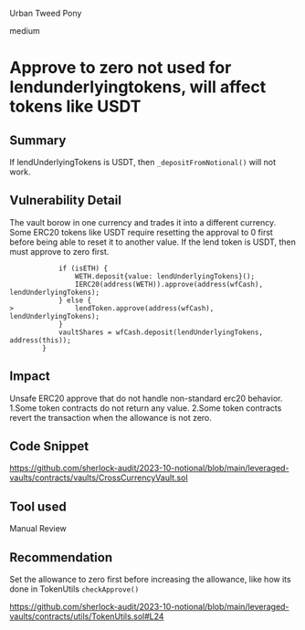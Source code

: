 Urban Tweed Pony

medium

# Approve to zero not used for lendunderlyingtokens, will affect tokens like USDT

## Summary

If lendUnderlyingTokens is USDT, then `_depositFromNotional()` will not work.

## Vulnerability Detail

The vault borow in one currency and trades it into a different currency. Some ERC20 tokens like USDT require resetting the approval to 0 first before being able to reset it to another value.  If the lend token is USDT, then must approve to zero first.

```solidity
            if (isETH) {
                WETH.deposit{value: lendUnderlyingTokens}();
                IERC20(address(WETH)).approve(address(wfCash), lendUnderlyingTokens);
            } else {
>               lendToken.approve(address(wfCash), lendUnderlyingTokens); 
            }
            vaultShares = wfCash.deposit(lendUnderlyingTokens, address(this));
        }
```


## Impact

Unsafe ERC20 approve that do not handle non-standard erc20 behavior. 1.Some token contracts do not return any value. 2.Some token contracts revert the transaction when the allowance is not zero.

## Code Snippet

https://github.com/sherlock-audit/2023-10-notional/blob/main/leveraged-vaults/contracts/vaults/CrossCurrencyVault.sol

## Tool used

Manual Review

## Recommendation

Set the allowance to zero first before increasing the allowance, like how its done in TokenUtils `checkApprove()`

https://github.com/sherlock-audit/2023-10-notional/blob/main/leveraged-vaults/contracts/utils/TokenUtils.sol#L24
